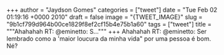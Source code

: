 
+++
author = "Jaydson Gomes"
categories = ["tweet"]
date = "Tue Feb 02 01:19:16 +0000 2010"
draft = false
image = "{TWEET_IMAGE}"
slug = "9b1cf799d964b00ce1829f8ef2cf15b4e75b1a60"
tags = ["tweet"]
title = """Ahahahah RT: @eminetto: S..."""
+++
Ahahahah RT: @eminetto: Ser lembrado como a 'maior loucura da minha vida" por uma pessoa é bom. Né?
